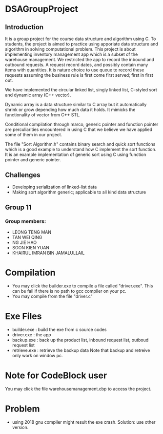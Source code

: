 # DSAGroupProject
## Introduction
It is a group project for the course data structure and algorithm using C. To students, the project is aimed to practice using apporiate data structure and algorithm in solving computational problem. This project is about implementing inventory management app which is a subset of the warehouse management. We restricted the app to record the inbound and outbound requests. A request record dates, and possibly contain many items with quantities. It is nature choice to use queue to record these requests assuming the business rule is first come first served; first in first out.

We have implemented the circular linked list, singly linked list, C-styled sort and dynamic array (C++ vector).

Dynamic array is a data structure similar to C array but it automatically shrink or grow depending how much data it holds. It mimicks the functionality of vector from C++ STL. 

Conditional compilation through marco, generic pointer and function pointer are perculiarities encountered in using C that we believe we have applied some of them in our project.

The file "Sort Algorithm.h" contains binary search and quick sort functions which is a good example to understand how C implement the sort function. It is an example implementation of generic sort using C using function pointer and generic pointer.

## Challenges
- Developing serialization of linked-list data
- Making sort algorithm generic; applicable to all kind data structure

## Group 11
### Group members:
- LEONG TENG MAN
- TAN WEI QING
- NG JIE HAO
- SOON KIEN YUAN
- KHAIRUL IMRAN BIN JAMALULLAIL
# Compilation
- You may click the builder.exe to compile a file called "driver.exe". This can be fail if there is no path to gcc compiler on your pc.
- You may compile from the file "driver.c"
# Exe Files
- builder.exe : build the exe from c source codes
- driver.exe : the app
- backup.exe : back up the product list, inbound request list, outboud request list
- retrieve.exe : retrieve the backup data
Note that backup and retreive only work on window pc.
# Note for CodeBlock user
You may click the file warehousemanagement.cbp to access the project.
# Problem
- using 2018 gnu compiler might result the exe crash. Solution: use other version. 
